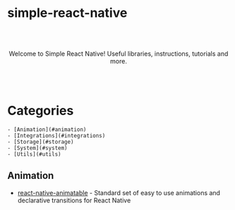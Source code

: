 # simple-react-native
<br/>
<br/>
<p align="center">
Welcome to Simple React Native! Useful libraries, instructions, tutorials and more.
</p>
<br/>
<br/>

# Categories
    - [Animation](#animation)
    - [Integrations](#integrations)
    - [Storage](#storage)
    - [System](#system)
    - [Utils](#utils)


## Animation

* [react-native-animatable](https://github.com/oblador/react-native-animatable) - Standard set of easy to use animations and declarative transitions for React Native